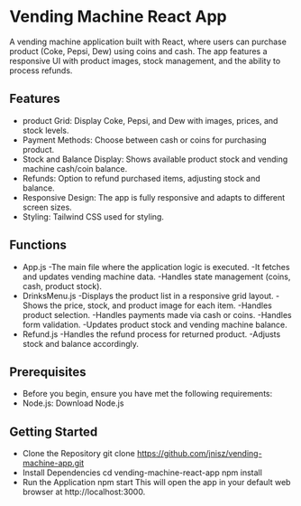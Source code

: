 # Vending Machine React App
A vending machine application built with React, where users can purchase product (Coke, Pepsi, Dew) using coins and cash. The app features a responsive UI with product images, stock management, and the ability to process refunds.

## Features
* product Grid: Display Coke, Pepsi, and Dew with images, prices, and stock levels.
* Payment Methods: Choose between cash or coins for purchasing product.
* Stock and Balance Display: Shows available product stock and vending machine cash/coin balance.
* Refunds: Option to refund purchased items, adjusting stock and balance.
* Responsive Design: The app is fully responsive and adapts to different screen sizes.
* Styling: Tailwind CSS used for styling.

## Functions
* App.js
    -The main file where the application logic is executed.
    -It fetches and updates vending machine data.
    -Handles state management (coins, cash, product stock).
* DrinksMenu.js
    -Displays the product list in a responsive grid layout.
    -Shows the price, stock, and product image for each item.
    -Handles product selection.
    -Handles payments made via cash or coins.
    -Handles form validation.
    -Updates product stock and vending machine balance.
* Refund.js
    -Handles the refund process for returned product.
    -Adjusts stock and balance accordingly.

## Prerequisites
* Before you begin, ensure you have met the following requirements:
* Node.js: Download Node.js

## Getting Started
* Clone the Repository
    git clone https://github.com/jnisz/vending-machine-app.git
* Install Dependencies
    cd vending-machine-react-app
    npm install
* Run the Application
    npm start
This will open the app in your default web browser at http://localhost:3000.